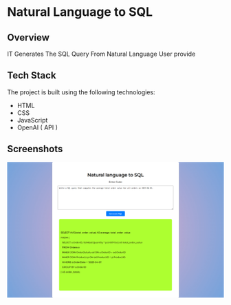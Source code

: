 
# Natural Language to SQL  

## Overview

IT Generates The SQL Query From Natural Language User provide  

## Tech Stack

The project is built using the following technologies:

- HTML
- CSS
- JavaScript
- OpenAI ( API ) 

## Screenshots

![Preview 1](https://github.com/mayurpatil77/OpenAI-Projects/blob/main/Natural%20language%20to%20SQL/Assets/Previe.jpg?raw=true)


